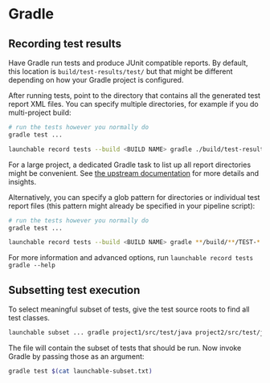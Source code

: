 # Gradle

## Recording test results

Have Gradle run tests and produce JUnit compatible reports. By default, this location is `build/test-results/test/` but that might be different depending on how your Gradle project is configured.

After running tests, point to the directory that contains all the generated test report XML files. You can specify multiple directories, for example if you do multi-project build:

```bash
# run the tests however you normally do
gradle test ...

launchable record tests --build <BUILD NAME> gradle ./build/test-results/test/
```

For a large project, a dedicated Gradle task to list up all report directories might be convenient. See [the upstream documentation](https://docs.gradle.org/current/userguide/java_testing.html#test_reporting) for more details and insights.

Alternatively, you can specify a glob pattern for directories or individual test report files \(this pattern might already be specified in your pipeline script\):

```bash
# run the tests however you normally do
gradle test ...

launchable record tests --build <BUILD NAME> gradle **/build/**/TEST-*.xml
```

For more information and advanced options, run `launchable record tests gradle --help`

## Subsetting test execution

To select meaningful subset of tests, give the test source roots to find all test classes.

```bash
launchable subset ... gradle project1/src/test/java project2/src/test/java > launchable-subset.txt
```

The file will contain the subset of tests that should be run. Now invoke Gradle by passing those as an argument:

```bash
gradle test $(cat launchable-subset.txt)
```


